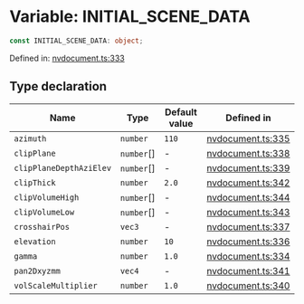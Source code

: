 # Variable: INITIAL_SCENE_DATA

```ts
const INITIAL_SCENE_DATA: object;
```

Defined in: [nvdocument.ts:333](https://github.com/thewtex/niivue/blob/main/packages/niivue/src/nvdocument.ts#L333)

## Type declaration

| Name                                                       | Type       | Default value | Defined in                                                                                              |
| ---------------------------------------------------------- | ---------- | ------------- | ------------------------------------------------------------------------------------------------------- |
| <a id="azimuth"></a> `azimuth`                             | `number`   | `110`         | [nvdocument.ts:335](https://github.com/thewtex/niivue/blob/main/packages/niivue/src/nvdocument.ts#L335) |
| <a id="clipplane"></a> `clipPlane`                         | `number`[] | -             | [nvdocument.ts:338](https://github.com/thewtex/niivue/blob/main/packages/niivue/src/nvdocument.ts#L338) |
| <a id="clipplanedepthazielev"></a> `clipPlaneDepthAziElev` | `number`[] | -             | [nvdocument.ts:339](https://github.com/thewtex/niivue/blob/main/packages/niivue/src/nvdocument.ts#L339) |
| <a id="clipthick"></a> `clipThick`                         | `number`   | `2.0`         | [nvdocument.ts:342](https://github.com/thewtex/niivue/blob/main/packages/niivue/src/nvdocument.ts#L342) |
| <a id="clipvolumehigh"></a> `clipVolumeHigh`               | `number`[] | -             | [nvdocument.ts:344](https://github.com/thewtex/niivue/blob/main/packages/niivue/src/nvdocument.ts#L344) |
| <a id="clipvolumelow"></a> `clipVolumeLow`                 | `number`[] | -             | [nvdocument.ts:343](https://github.com/thewtex/niivue/blob/main/packages/niivue/src/nvdocument.ts#L343) |
| <a id="crosshairpos"></a> `crosshairPos`                   | `vec3`     | -             | [nvdocument.ts:337](https://github.com/thewtex/niivue/blob/main/packages/niivue/src/nvdocument.ts#L337) |
| <a id="elevation"></a> `elevation`                         | `number`   | `10`          | [nvdocument.ts:336](https://github.com/thewtex/niivue/blob/main/packages/niivue/src/nvdocument.ts#L336) |
| <a id="gamma"></a> `gamma`                                 | `number`   | `1.0`         | [nvdocument.ts:334](https://github.com/thewtex/niivue/blob/main/packages/niivue/src/nvdocument.ts#L334) |
| <a id="pan2dxyzmm"></a> `pan2Dxyzmm`                       | `vec4`     | -             | [nvdocument.ts:341](https://github.com/thewtex/niivue/blob/main/packages/niivue/src/nvdocument.ts#L341) |
| <a id="volscalemultiplier"></a> `volScaleMultiplier`       | `number`   | `1.0`         | [nvdocument.ts:340](https://github.com/thewtex/niivue/blob/main/packages/niivue/src/nvdocument.ts#L340) |
